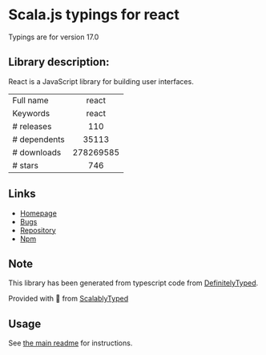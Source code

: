 
# Scala.js typings for react

Typings are for version 17.0

## Library description:
React is a JavaScript library for building user interfaces.

|                    |                 |
| ------------------ | :-------------: |
| Full name          | react |
| Keywords           | react |
| # releases         | 110 |
| # dependents       | 35113 |
| # downloads        | 278269585 |
| # stars            | 746 |

## Links
- [Homepage](https://reactjs.org/)
- [Bugs](https://github.com/facebook/react/issues)
- [Repository](https://github.com/facebook/react)
- [Npm](https://www.npmjs.com/package/react)
    


## Note
This library has been generated from typescript code from [DefinitelyTyped](https://definitelytyped.org).

Provided with :purple_heart: from [ScalablyTyped](https://github.com/oyvindberg/ScalablyTyped)

## Usage
See [the main readme](../../readme.md) for instructions.


